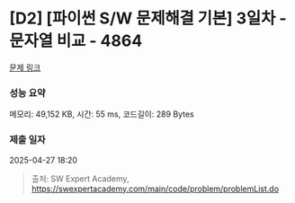 # [D2] [파이썬 S/W 문제해결 기본] 3일차 - 문자열 비교 - 4864 

[문제 링크](https://swexpertacademy.com/main/code/problem/problemDetail.do?contestProbId=AWTQRytKQJ0DFAVT) 

### 성능 요약

메모리: 49,152 KB, 시간: 55 ms, 코드길이: 289 Bytes

### 제출 일자

2025-04-27 18:20



> 출처: SW Expert Academy, https://swexpertacademy.com/main/code/problem/problemList.do
